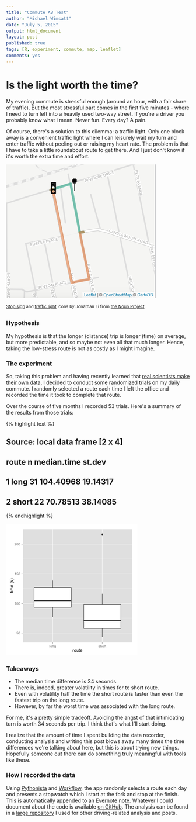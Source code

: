 ```yaml
---
title: "Commute AB Test"
author: "Michael Wimsatt"
date: "July 5, 2015"
output: html_document
layout: post
published: true
tags: [R, experiment, commute, map, leaflet]
comments: yes
---
```


# Is the light worth the time?

My evening commute is stressful enough (around an hour, with a fair share of traffic). But the most stressful part comes in the first five minutes - where I need to turn left into a heavily used two-way street. If you're a driver you probably know what i mean. Never fun. Every day? A pain.

Of course, there's a solution to this dilemma: a traffic light. Only one block away is a convenient traffic light where I can leisurely wait my turn and enter traffic without peeling out or raising my heart rate. The problem is that I have to take a little roundabout route to get there. And I just don't know if it's worth the extra time and effort.

![Map of two routes](/images/2015-07-05-ab-commute-test/route_map.png)

<sup><a href="https://thenounproject.com/term/stop-sign/51713/">Stop sign</a> and <a href="https://thenounproject.com/term/traffic-light/53685/">traffic light</a> icons by Jonathan Li from <a href="http://thenounproject.com">the Noun Project</a>.</sup>

### Hypothesis

My hypothesis is that the longer (distance) trip is longer (time) on average, but more predictable, and so maybe not even all that much longer. Hence, taking the low-stress route is not as costly as I might imagine.

### The experiment

So, taking this problem and having recently learned that [real scientists make their own data](http://seanjtaylor.com/post/41463778912/real-scientists-make-their-own-data), I decided to conduct some randomized trials on my daily commute. I randomly selected a route each time I left the office and recorded the time it took to complete that route.



Over the course of five months I recorded 53 trials. Here's a summary of the results from those trials:


{% highlight text %}
## Source: local data frame [2 x 4]
## 
##   route  n median.time   st.dev
## 1  long 31   104.40968 19.14317
## 2 short 22    70.78513 38.14085
{% endhighlight %}

![plot of chunk unnamed-chunk-3](/images/2015-07-05-ab-commute-test/unnamed-chunk-3-1.png) 

### Takeaways

- The median time difference is 34 seconds. 
- There is, indeed, greater volatility in times for te short route.
- Even with volatility half the time the short route is faster than even the fastest trip on the long route.
- However, by far the worst time was associated with the long route.

For me, it's a pretty simple tradeoff. Avoiding the angst of that intimidating turn is worth 34 seconds per trip. I think that's what I'll start doing.

I realize that the amount of time I spent building the data recorder, conducting analysis and writing this post blows away many times the time differences we're talking about here, but this is about trying new things. Hopefully someone out there can do something truly meaningful with tools like these.

### How I recorded the data

Using [Pythonista](http://omz-software.com/pythonista/) and [Workflow](https://workflow.is/), the app randomly selects a route each day and presents a stopwatch which I start at the fork and stop at the finish. This is automatically appended to an [Evernote](http://www.evernote.com/) note. Whatever I could document about the code is available [on GitHub](https://gist.github.com/wimsy/bfaf960e35de9eacb721). The analysis can be found in a [large repository](https://github.com/wimsy/mileage_analysis) I used for other driving-related analysis and posts.
